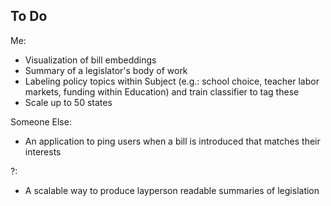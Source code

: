 ## To Do

Me:
- Visualization of bill embeddings
- Summary of a legislator's body of work
- Labeling policy topics within Subject (e.g.: school choice, teacher labor markets, funding within Education) and train classifier to tag these
- Scale up to 50 states

Someone Else:
- An application to ping users when a bill is introduced that matches their interests

?:
- A scalable way to produce layperson readable summaries of legislation
